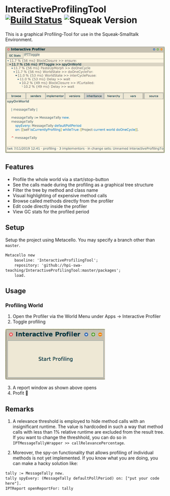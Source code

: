 # InteractiveProfilingTool [![Build Status](https://travis-ci.org/hpi-swa-teaching/InteractiveProfilingTool.svg?branch=master)](https://travis-ci.org/hpi-swa-teaching/InteractiveProfilingTool) ![Squeak Version](https://img.shields.io/badge/squeak-%3E5.0-informational.svg)

This is a graphical Profiling-Tool for use in the Squeak-Smalltalk Environment.

![Screenshot of a Profiling Result](./img/Profiler_Screenshot.png)

## Features

- Profile the whole world via a start/stop-button
- See the calls made during the profiling as a graphical tree structure
- Filter the tree by method and class name
- Visual highlighting of expensive method calls
- Browse called methods directly from the profiler
- Edit code directly inside the profiler
- View GC stats for the profiled period

## Setup

Setup the project using Metacello. You may specify a branch other than `master`.

```smalltalk
Metacello new
    baseline: 'InteractiveProfilingTool';
    repository: 'github://hpi-swa-teaching/InteractiveProfilingTool:master/packages';
    load.
```
## Usage

### Profiling World
1. Open the Profiler via the World Menu under Apps -> Interactive Profiler
2. Toggle profiling

![Toggling the Profiler](./img/Profiler_Toggle_Screenshot.png)

3. A report window as shown above opens  
4. Profit :money_with_wings:

## Remarks

1. A relevance threshold is employed to hide method calls with an insignificant runtime.  The value is hardcoded in such a way that method calls with less than 1% relative runtime are excluded from the result tree. If you want to change the threshhold, you can do so in `IPTMessageTallyWrapper >> callRelevancePercentage`.

2. Moreover, the spy-on functionality that allows profiling of individual methods is not yet implemented. If you know what you are doing, you can make a hacky solution like:
```smalltalk
tally := MessageTally new.
tally spyEvery: (MessageTally defaultPollPeriod) on: ["put your code here"].
IPTReport openReportFor: tally
```
